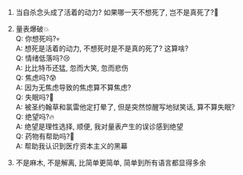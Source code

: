 1. 当自杀念头成了活着的动力? 如果哪一天不想死了, 岂不是真死了?🤡  

2. 量表爆破💥  
Q: 你想死吗?💀  
A: 想死是活着的动力, 不想死时是不是真的死了? 这算啥?  
Q: 情绪低落吗?😢  
A: 比比特币还猛, 忽而大笑, 忽而悲伤  
Q: 焦虑吗?😰  
A: 因为无焦虑导致的焦虑算不算焦虑?  
Q: 失眠吗?🌙  
A: 被圣约翰草和氯雷他定打晕了, 但是突然惊醒写地狱笑话, 算不算失眠?  
Q: 绝望吗?🔥  
A: 绝望是理性选择, 顺便, 我对量表产生的误诊感到绝望  
Q: 药物有帮助吗?💊  
A: 帮助我认识到医疗资本主义的黑幕  

3. 不是麻木, 不是解离, 比简单更简单, 简单到所有语言都显得多余  
